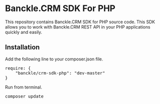 Banckle.CRM SDK For PHP
========================

This repository contains Banckle.CRM SDK for PHP source code. This SDK allows you to work with Banckle.CRM REST API in your PHP applications quickly and easily.

Installation
----------------------------------

Add the following line to your composer.json file.

<pre>
require: {
	"banckle/crm-sdk-php": "dev-master"	
}
</pre>


Run from terminal.

<pre>
composer update
</pre>
